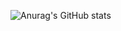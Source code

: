 ![Anurag's GitHub stats](https://github-readme-stats.vercel.app/api?username=LeHiHo&show_icons=true&theme=radical)
